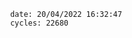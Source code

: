 

                date: 20/04/2022 16:32:47
                cycles: 22680

                         